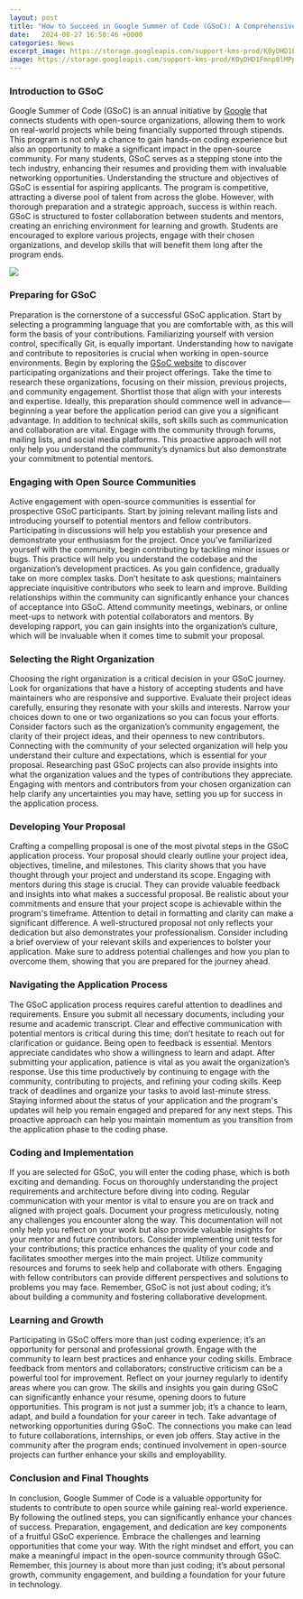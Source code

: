```yaml
---
layout: post
title: "How to Succeed in Google Summer of Code (GSoC): A Comprehensive Guide"
date:   2024-08-27 16:50:46 +0000
categories: News
excerpt_image: https://storage.googleapis.com/support-kms-prod/K0yDHD1Fmnp0lMPptD9w4PiNV9IuJVHPdHz4
image: https://storage.googleapis.com/support-kms-prod/K0yDHD1Fmnp0lMPptD9w4PiNV9IuJVHPdHz4
---
```


### Introduction to GSoC
Google Summer of Code (GSoC) is an annual initiative by [Google](https://fr.edu.vn/en/Google) that connects students with open-source organizations, allowing them to work on real-world projects while being financially supported through stipends. This program is not only a chance to gain hands-on coding experience but also an opportunity to make a significant impact in the open-source community. For many students, GSoC serves as a stepping stone into the tech industry, enhancing their resumes and providing them with invaluable networking opportunities.
Understanding the structure and objectives of GSoC is essential for aspiring applicants. The program is competitive, attracting a diverse pool of talent from across the globe. However, with thorough preparation and a strategic approach, success is within reach. GSoC is structured to foster collaboration between students and mentors, creating an enriching environment for learning and growth. Students are encouraged to explore various projects, engage with their chosen organizations, and develop skills that will benefit them long after the program ends.

![](https://i.ytimg.com/vi/BhaMF1lMgQI/maxresdefault.jpg)
### Preparing for GSoC
Preparation is the cornerstone of a successful GSoC application. Start by selecting a programming language that you are comfortable with, as this will form the basis of your contributions. Familiarizing yourself with version control, specifically Git, is equally important. Understanding how to navigate and contribute to repositories is crucial when working in open-source environments.
Begin by exploring the [GSoC website](https://summerofcode.withgoogle.com/) to discover participating organizations and their project offerings. Take the time to research these organizations, focusing on their mission, previous projects, and community engagement. Shortlist those that align with your interests and expertise. Ideally, this preparation should commence well in advance—beginning a year before the application period can give you a significant advantage. 
In addition to technical skills, soft skills such as communication and collaboration are vital. Engage with the community through forums, mailing lists, and social media platforms. This proactive approach will not only help you understand the community’s dynamics but also demonstrate your commitment to potential mentors.
### Engaging with Open Source Communities
Active engagement with open-source communities is essential for prospective GSoC participants. Start by joining relevant mailing lists and introducing yourself to potential mentors and fellow contributors. Participating in discussions will help you establish your presence and demonstrate your enthusiasm for the project.
Once you’ve familiarized yourself with the community, begin contributing by tackling minor issues or bugs. This practice will help you understand the codebase and the organization’s development practices. As you gain confidence, gradually take on more complex tasks. Don’t hesitate to ask questions; maintainers appreciate inquisitive contributors who seek to learn and improve.
Building relationships within the community can significantly enhance your chances of acceptance into GSoC. Attend community meetings, webinars, or online meet-ups to network with potential collaborators and mentors. By developing rapport, you can gain insights into the organization’s culture, which will be invaluable when it comes time to submit your proposal.
### Selecting the Right Organization
Choosing the right organization is a critical decision in your GSoC journey. Look for organizations that have a history of accepting students and have maintainers who are responsive and supportive. Evaluate their project ideas carefully, ensuring they resonate with your skills and interests.
Narrow your choices down to one or two organizations so you can focus your efforts. Consider factors such as the organization’s community engagement, the clarity of their project ideas, and their openness to new contributors. Connecting with the community of your selected organization will help you understand their culture and expectations, which is essential for your proposal.
Researching past GSoC projects can also provide insights into what the organization values and the types of contributions they appreciate. Engaging with mentors and contributors from your chosen organization can help clarify any uncertainties you may have, setting you up for success in the application process.
### Developing Your Proposal
Crafting a compelling proposal is one of the most pivotal steps in the GSoC application process. Your proposal should clearly outline your project idea, objectives, timeline, and milestones. This clarity shows that you have thought through your project and understand its scope.
Engaging with mentors during this stage is crucial. They can provide valuable feedback and insights into what makes a successful proposal. Be realistic about your commitments and ensure that your project scope is achievable within the program's timeframe. 
Attention to detail in formatting and clarity can make a significant difference. A well-structured proposal not only reflects your dedication but also demonstrates your professionalism. Consider including a brief overview of your relevant skills and experiences to bolster your application. Make sure to address potential challenges and how you plan to overcome them, showing that you are prepared for the journey ahead.
### Navigating the Application Process
The GSoC application process requires careful attention to deadlines and requirements. Ensure you submit all necessary documents, including your resume and academic transcript. Clear and effective communication with potential mentors is critical during this time; don’t hesitate to reach out for clarification or guidance.
Being open to feedback is essential. Mentors appreciate candidates who show a willingness to learn and adapt. After submitting your application, patience is vital as you await the organization’s response. Use this time productively by continuing to engage with the community, contributing to projects, and refining your coding skills.
Keep track of deadlines and organize your tasks to avoid last-minute stress. Staying informed about the status of your application and the program's updates will help you remain engaged and prepared for any next steps. This proactive approach can help you maintain momentum as you transition from the application phase to the coding phase.
### Coding and Implementation
If you are selected for GSoC, you will enter the coding phase, which is both exciting and demanding. Focus on thoroughly understanding the project requirements and architecture before diving into coding. Regular communication with your mentor is vital to ensure you are on track and aligned with project goals.
Document your progress meticulously, noting any challenges you encounter along the way. This documentation will not only help you reflect on your work but also provide valuable insights for your mentor and future contributors. Consider implementing unit tests for your contributions; this practice enhances the quality of your code and facilitates smoother merges into the main project.
Utilize community resources and forums to seek help and collaborate with others. Engaging with fellow contributors can provide different perspectives and solutions to problems you may face. Remember, GSoC is not just about coding; it’s about building a community and fostering collaborative development.
### Learning and Growth
Participating in GSoC offers more than just coding experience; it’s an opportunity for personal and professional growth. Engage with the community to learn best practices and enhance your coding skills. Embrace feedback from mentors and collaborators; constructive criticism can be a powerful tool for improvement.
Reflect on your journey regularly to identify areas where you can grow. The skills and insights you gain during GSoC can significantly enhance your resume, opening doors to future opportunities. This program is not just a summer job; it’s a chance to learn, adapt, and build a foundation for your career in tech.
Take advantage of networking opportunities during GSoC. The connections you make can lead to future collaborations, internships, or even job offers. Stay active in the community after the program ends; continued involvement in open-source projects can further enhance your skills and employability.
### Conclusion and Final Thoughts
In conclusion, Google Summer of Code is a valuable opportunity for students to contribute to open source while gaining real-world experience. By following the outlined steps, you can significantly enhance your chances of success. Preparation, engagement, and dedication are key components of a fruitful GSoC experience.
Embrace the challenges and learning opportunities that come your way. With the right mindset and effort, you can make a meaningful impact in the open-source community through GSoC. Remember, this journey is about more than just coding; it’s about personal growth, community engagement, and building a foundation for your future in technology.